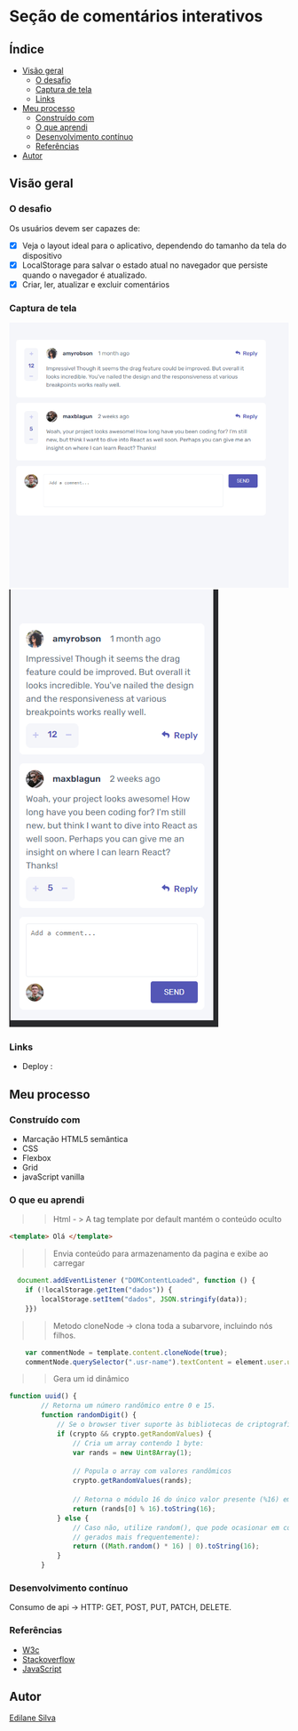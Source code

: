 # Seção de comentários interativos

## Índice

- [Visão geral](#visão-geral)
  - [O desafio](#o-desafio)
  - [Captura de tela](#captura-de-tela)
  - [Links](#links)
- [Meu processo](#meu-processo)
  - [Construído com](#construído-com)
  - [O que aprendi](#o-que-aprendi)
  - [Desenvolvimento contínuo](#desenvolvimento-contínuo)
  - [Referências](#referências)
- [Autor](#autor)


## Visão geral

### O desafio

Os usuários devem ser capazes de:

- [x] Veja o layout ideal para o aplicativo, dependendo do tamanho da tela do dispositivo
- [x] LocalStorage para salvar o estado atual no navegador que persiste quando o navegador é atualizado.
- [x] Criar, ler, atualizar e excluir comentários 

### Captura de tela

![](desktop-screeshot.PNG)
![](screeshot-mobile.PNG)



### Links

- Deploy :

## Meu processo

### Construído com

- Marcação HTML5 semântica
- CSS
- Flexbox
- Grid
- javaScript vanilla
  
### O que eu aprendi

>> Html - > A tag template por default mantém o conteúdo oculto

```html
<template> Olá </template>
```
>> Envia conteúdo para armazenamento da pagina  e exibe ao carregar
```js
  document.addEventListener ("DOMContentLoaded", function () {
	if (!localStorage.getItem("dados")) {
		localStorage.setItem("dados", JSON.stringify(data));
	}})
```
>> Metodo cloneNode -> clona toda a subarvore, incluindo nós filhos.
```js
	var commentNode = template.content.cloneNode(true);
	commentNode.querySelector(".usr-name").textContent = element.user.username;

```
>> Gera um id dinâmico
```js
function uuid() {
		// Retorna um número randômico entre 0 e 15.
		function randomDigit() {
			// Se o browser tiver suporte às bibliotecas de criptografia, utilize-as;
			if (crypto && crypto.getRandomValues) {
				// Cria um array contendo 1 byte:
				var rands = new Uint8Array(1);

				// Popula o array com valores randômicos
				crypto.getRandomValues(rands);

				// Retorna o módulo 16 do único valor presente (%16) em formato hexadecimal
				return (rands[0] % 16).toString(16);
			} else {
				// Caso não, utilize random(), que pode ocasionar em colisões (mesmos valores
				// gerados mais frequentemente):
				return ((Math.random() * 16) | 0).toString(16);
			}
		}
```

### Desenvolvimento contínuo

 <p>Consumo de api -> HTTP: GET, POST, PUT, PATCH, DELETE.</p>


### Referências

- [W3c](https://www.w3schools.com/)
- [Stackoverflow](https://stackoverflow.com/)
- [JavaScript](https://developer.mozilla.org/pt-BR/docs/Web/JavaScript)

## Autor
[Edilane Silva](https://www.linkedin.com/in/edilane-silva/)
